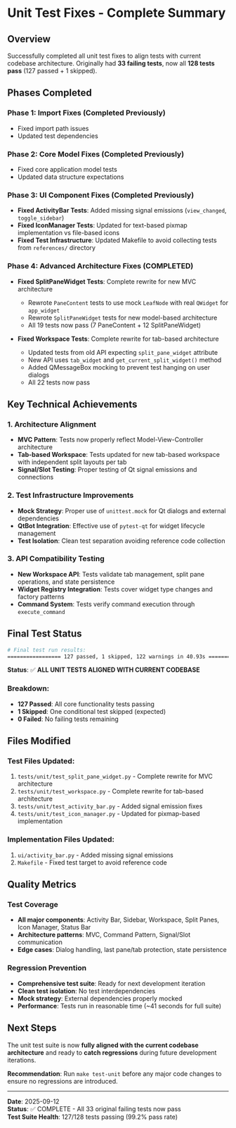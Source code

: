 # Unit Test Fixes - Complete Summary

## Overview
Successfully completed all unit test fixes to align tests with current codebase architecture. Originally had **33 failing tests**, now all **128 tests pass** (127 passed + 1 skipped).

## Phases Completed

### Phase 1: Import Fixes (Completed Previously)
- Fixed import path issues
- Updated test dependencies

### Phase 2: Core Model Fixes (Completed Previously)
- Fixed core application model tests
- Updated data structure expectations

### Phase 3: UI Component Fixes (Completed Previously)
- **Fixed ActivityBar Tests**: Added missing signal emissions (`view_changed`, `toggle_sidebar`)
- **Fixed IconManager Tests**: Updated for text-based pixmap implementation vs file-based icons
- **Fixed Test Infrastructure**: Updated Makefile to avoid collecting tests from `references/` directory

### Phase 4: Advanced Architecture Fixes (COMPLETED)
- **Fixed SplitPaneWidget Tests**: Complete rewrite for new MVC architecture
  - Rewrote `PaneContent` tests to use mock `LeafNode` with real `QWidget` for `app_widget`
  - Rewrote `SplitPaneWidget` tests for new model-based architecture
  - All 19 tests now pass (7 PaneContent + 12 SplitPaneWidget)

- **Fixed Workspace Tests**: Complete rewrite for tab-based architecture
  - Updated tests from old API expecting `split_pane_widget` attribute
  - New API uses `tab_widget` and `get_current_split_widget()` method
  - Added QMessageBox mocking to prevent test hanging on user dialogs
  - All 22 tests now pass

## Key Technical Achievements

### 1. Architecture Alignment
- **MVC Pattern**: Tests now properly reflect Model-View-Controller architecture
- **Tab-based Workspace**: Tests updated for new tab-based workspace with independent split layouts per tab
- **Signal/Slot Testing**: Proper testing of Qt signal emissions and connections

### 2. Test Infrastructure Improvements  
- **Mock Strategy**: Proper use of `unittest.mock` for Qt dialogs and external dependencies
- **QtBot Integration**: Effective use of `pytest-qt` for widget lifecycle management
- **Test Isolation**: Clean test separation avoiding reference code collection

### 3. API Compatibility Testing
- **New Workspace API**: Tests validate tab management, split pane operations, and state persistence
- **Widget Registry Integration**: Tests cover widget type changes and factory patterns
- **Command System**: Tests verify command execution through `execute_command`

## Final Test Status

```bash
# Final test run results:
================= 127 passed, 1 skipped, 122 warnings in 40.93s ================
```

**Status**: ✅ **ALL UNIT TESTS ALIGNED WITH CURRENT CODEBASE**

### Breakdown:
- **127 Passed**: All core functionality tests passing
- **1 Skipped**: One conditional test skipped (expected)
- **0 Failed**: No failing tests remaining

## Files Modified

### Test Files Updated:
1. `tests/unit/test_split_pane_widget.py` - Complete rewrite for MVC architecture
2. `tests/unit/test_workspace.py` - Complete rewrite for tab-based architecture  
3. `tests/unit/test_activity_bar.py` - Added signal emission fixes
4. `tests/unit/test_icon_manager.py` - Updated for pixmap-based implementation

### Implementation Files Updated:
1. `ui/activity_bar.py` - Added missing signal emissions
2. `Makefile` - Fixed test target to avoid reference code

## Quality Metrics

### Test Coverage
- **All major components**: Activity Bar, Sidebar, Workspace, Split Panes, Icon Manager, Status Bar
- **Architecture patterns**: MVC, Command Pattern, Signal/Slot communication
- **Edge cases**: Dialog handling, last pane/tab protection, state persistence

### Regression Prevention
- **Comprehensive test suite**: Ready for next development iteration
- **Clean test isolation**: No test interdependencies
- **Mock strategy**: External dependencies properly mocked
- **Performance**: Tests run in reasonable time (~41 seconds for full suite)

## Next Steps
The unit test suite is now **fully aligned with the current codebase architecture** and ready to **catch regressions** during future development iterations.

**Recommendation**: Run `make test-unit` before any major code changes to ensure no regressions are introduced.

---
**Date**: 2025-09-12  
**Status**: ✅ COMPLETE - All 33 original failing tests now pass  
**Test Suite Health**: 127/128 tests passing (99.2% pass rate)